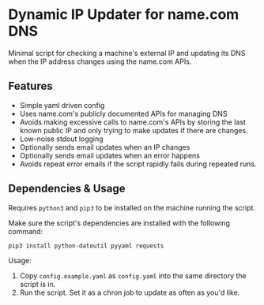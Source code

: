 # Dynamic IP Updater for name.com DNS

Minimal script for checking a machine's external IP and updating its DNS when the IP address changes using the name.com APIs.

## Features

*  Simple yaml driven config
*  Uses name.com's publicly documented APIs for managing DNS
*  Avoids making excessive calls to name.com's APIs by storing the last known public IP and only trying to make updates if there are changes.
*  Low-noise stdout logging
*  Optionally sends email updates when an IP changes
*  Optionally sends email updates when an error happens
*  Avoids repeat error emails if the script rapidly fails during repeated runs.


## Dependencies & Usage

Requires `python3` and `pip3` to be installed on the machine running the script.

Make sure the script's dependencies are installed with the following command:
```bash
pip3 install python-dateutil pyyaml requests
```

Usage:

1.  Copy `config.example.yaml` as `config.yaml` into the same directory the script is in.
1.  Run the script. Set it as a chron job  to update as often as you'd like.
